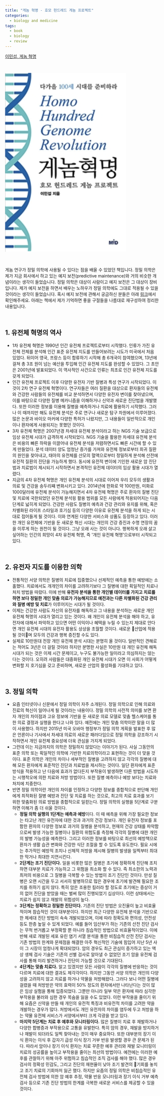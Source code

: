 ```yaml
---
title: "게놈 혁명 - 호모 헌드레드 게놈 프로젝트"
categories:
  - biology and medicine
tags:
  - book
  - biology
  - review
---
```


[이민섭, 게놈 혁명](https://book.naver.com/bookdb/book_detail.nhn?bid=13483690)

<br/>

![](/assets/images/book/genome-revolution.png)

<br/>

게놈 연구가 정밀 의학에 사용될 수 있다는 점을 배울 수 있었던 책입니다. 정밀 의학은 제가 지금 회사에서 하고 있는 예지 보전(predictive maintenance)와 거의 비슷한 개념이라는 생각이 들었습니다. 정밀 의학은 대상이 사람이고 예지 보전은 그 대상이 장비입니다. 제가 예지 보전을 하면서 배우는 노하우가 정밀 의학에도 그대로 적용될 수 있을 것이라는 생각이 들었습니다. 혹시 예지 보전에 관해서 궁금하신 분들은 아래 [링크](https://github.com/lifesailor/data-driven-predictive-maintenance)에서 확인해주세요. 아래는 책에서 제가 기억하면 좋을 구절들을 나름대로 재구성하여 정리한 내용입니다.

<br/>



## 1. 유전체 혁명의 역사

- 1차 유전체 혁명은 1990년 인간 유전체 프로젝트로부터 시작했다. 인류가 가진 유전체 전체를 분석해 인간 표준 유전체 지도를 만들어보려는 시도가 미국에서 처음 있었다. 뒤이어 영국, 프랑스 등이 합류하기 시작해 총 6개국이 참여했으며, 13년에 걸쳐 총  3조 원이 넘는 예산을 투입해 인간 유전체 지도를 완성할 수 있었다. 그 초안은 2001년에 발표되었다. 이 역사적인 사건으로 인류는 최초로 인간 유전체 지도를 갖게 되었다.
- 인간 유전체 프로젝트 이후 다양한 유전자 기반 질병과 특성 연구가 시작되었다. 이것이 2차 연구 유전체 혁명이다. 연구자들은 여러 질환을 대상으로 환자들의 유전체와 건강한 사람들의 유전체를 비교 분석하면서 다양한 유전자 변이를 찾아냈으며, 이를 바탕으로 다양한 질병 메카니즘을 이해하거나 신약과 새로운 진단법을 개발했다. 또한 이러한 정보를 이용해 질병을 예측하거나 치료에 활용하기 시작했다. 그러나 이 때까지만 해도 유전체 분석은 주로 연구나 새로운 탐구 차원에서 이루어졌다. 많은 논문과 바이오 마커에 다양한 특허가 나왔지만, 그 내용들이 일반적으로 개인이나 환자에게 사용되지는 못했던 것이다.
- 3차 유전체 혁명은 2007년경 차세대 유전체 분석이라고 하는 NGS 기술 보급으로 임상 유전체 시대가 급격하게 시작되었다. NGS 기술을 활용한 차세대 유전체 분석은 비용의 빠른 하락을 이끌어내 유전체 분석을 저렴하면서도 빠른 시간에 할 수 있게 만들었다. 분석 데이터 양도 엄청난 증가를 가져와 유전체 정보로부터 희귀 질환의 원인을 찾아내고, 태아의 유전체를 산모의 혈액으로부터 정밀하게 분석해 산전에 유전적 질환의 진단을 가능하게 했다. 동시에 유전적 변이에 기인한 새로운 암 진단법과 치료법이 제시되기 시작하면서 본격적인 유전체 데이터의 임상 활용 시대가 열렸다.
- 지금의 4차 유전체 혁명은 개인 유전체 분석의 시대로 이어져 우리 모두의 생활과 의료 및 건강을 송두리쨰 변화시키고 있다. 2014년에 한화로 약 100만원, 미화로 1000달러에 유전체 분석이 가능해지면서 4차 유전체 혁명은 주로 환자의 질병 진단 및 치료에 국한되었던 유전체 분석읭 활용 범위를 모든 사람에게 적용되어지는 다음 단계로 넓히게 되었다. 건강한 사람도 질병의 예측과 건강 관리와 유지를 위해, 혹은 차별화된 라이프 스타일과 호기심 등의 다양한 이유로 유전체 분석을 하게 되는 시대로 접어들게 될 것이다. 이와 연계된 다양한 서비스와 상품도 등장하고 있다. 이러한 개인 유전체에 기반을 둔 새로운 혁신 시대는 개인의 건강 증진과 수명 연장의 꿈을 이루게 하는 원천이 될 것이다. 그냥 오래 사는 것이 아니다. 행복하게 오래 살고 싶어하는 인간의 희망이 4차 유전체 혁명, 즉 '개인 유전체 혁명'으로부터 시작되고 있다.

<br/>

## 2. 유전자 지도를 이용한 의학

- 전통적인 서양 의학은 질병의 치료에 집중했으나 선제적인 예측을 통한 예방에는 소홀했다. 치료에서도 개개인의 차이를 고려하기보다 그 질병에 대한 획일적인 치료나 처치 방법을 따랐다. 이에 반해 **유전자 분석을 통한 개인별 데이터를 가지고 치료를 하면 보다 정밀한 개인 맞춤 의료가 가능해지므로 예전과는 다른 차별화된 건강 관리와 질병 예방 및 치료**가 이루어지는 시대가 될 것이다.
- 이제는 건강한 사람도 자신의 유전자를 해독하고 그 내용을 분석하는 새로운 개인 유전체 혁명의 시대가 열리고 있는 것이다. 왜 개인이 유전체 분석을 해야 하고, 유전자에 대해서 파악하고 있으면 어떤 이익이나 혜택을 누릴 수 있는지 제대로 안다면 개인 유전체 시대의 유전자 활용도 상상을 초월할 것이다. 새로운 산업에 적용될 것이며 모두의 건강과 행복 증진할 수도 있다.
- 실제로 10만원대 전장 개인 유전체 분석 시대는 분명히 올 것이다. 일반적인 견해로는 적어도 3년은 더 걸릴 것이라 하지만 분명한 사실은 10만원 대 개인 유전체 해독 시대가 되는 것은 이제 시간 문제이고, 누구도 불가능한 일이라고 의심하지는 않는다는 것이다. 오히려 사람들은 대중화된 개인 유전체 시대가 오면 이 사회가 어떻게 변화할 지 호기심을 갖고 준비하며, 새로운 산업의 활성화를 기대하고 있다.

<br/>

## 3. 정밀 의학

- 요즘 인터넷이나 신문에서 정밀 의학이 자주 소개된다. 정밀 의학으로 인해 의료와 진료의 혁신이 일어나게 될 것이라는 내용이다. 정밀 의학의 사전적 의미를 보면 환자 개인의 차이점과 고유 정보에 기반을 둔 새로운 의료 모델로 맞춤 헬스케어를 통한 의료 결정과 실행을 한다고 나와 있다. 예전에는 개인 맞춤 의학이란 말을 더 많이 사용했다. 하지만 2015년 미국 오바마 행정부가 정밀 의학 게획을 발표한 후 많은 언론이나 기사에서 차세대 의료의 새로운 패러다임으로 정밀 의학을 강조하기 시작하면서 개인 유전체 중요성에 더욱 관심을 가지게 되었다.
- 그런데 이는 지금까지의 의학은 정밀하지 않았다는 이야기가 된다. 사실 그동안의 표준 의학 또는 획일적인 의학에 기반한 치료의학이라고 표현하는 것이 더 맞을 것이다. 표준 의학은 개인의 차이나 세부적인 질병을 고려하지 않고 각각의 질병에 대해 모든 환자에게 표준적인 진단과 치료법을 제시하는 것이다. 일단 환자에게 표준 방식을 적용하고 난 다음에 효과가 없다든지 부작용이 발생하면 다른 방법을 시도하는 시행착오에 의한 치료와 처방 방법이다. 또한 질병 예측이나 예방 보다는 치료와 처치에 치중한다.
- 반면 정밀 의학이란 개인의 차이를 인정하고 다양한 정보를 종합적으로 판단해 개인에게 최적화된 질병 예방과 진단 및 치료를 하는 것으로, 최고의 치료 효과를 보기 위한 맞춤화된 의료 방법을 종합적으로 일컫는다. 정밀 의학의 실행을 5단계로 구분하면 이해가 좀 더 쉬울 것이다.
  - **정밀 의학 실행의 1단계는 예측과 예방**이다. 이 때 예측을 위해 가장 필요한 정보는 타고난 개인 유전자에 대한 것과 과거의 건강 정보다. 개인 유전자 정보를 포함한 환자의 다양한 정보로 과거의 질병을 분석하고, 현재의 건강 상태를 파악함으로써 발생 가능한 질병이나 질환의 위험도를 측정해 각각의 질병에 대한 개인의 발병 가능성을 예측한다. 그리고 이러한 정보를 바탕으로 최선의 예방책으로 환자가 생활 습관 변화와 건강한 식단 조절을 할 수 있도록 유도한다. 필요 시에는 추가적인 예방적 조치나 신체적 처방을 제시해 질병의 발생을 일찍부터 최대한 막거나 최대한 지연시킨다.
  - **2단계는 조기 진단이다.** 일을 비롯한 많은 질병은 초기에 정확하게 진단해 조치하면 대부분 치료가 가능하고 그 위험을 최소화 할 수 있다. 즉 최소한의 노력과 최저의 비용으로 그 질병을 극복할 수 있는 방법이 조기 진단인 것이다. 만성 질병은 오랜 시간을 두고 서서히 발병하므로 많은 경우에 초기에 발견해 필요한 조치를 취하기 쉽지 않다. 특히 암은 조용한 킬러라 할 정도로 초기에는 증상이 거의 없어 진단을 받았을 때는 벌써 많이 진행되었기 십상이다. 이런 상태에서는 치료가 쉽지 않고 재발의 위험성이 높다.
  - **3단계는 정확하고 정밀한 진단이다.** 기존의 진단 방법은 오진율이 높고 비효율적이며 참습적인 것이 대부분이다. 하지만 최근 다양한 유전체 분석을 기반으로 한 체세대 진단 방법이 속속 개발되었으며, 이에 따라 정확도와 편의성, 안전성 등도 한층 높일 수 있게 되었다. 예를 들어 임산부가 하는 기존의 산전 진단 검사는 무척 번거롭고 부정확할 뿐 아니라 침습적인 방법으로 비효율적이었다. 이에 반해 새로 개발된 세포 유린 염기 서열 분석을 통한 비침습적 산전 진단 검사는 기존 방법의 한계와 문제점을 해결한 아주 혁신적인 기술에 힘입어 지난 5년 사이 그 시장이 엄청나게 확대되었다. 암의 경우도 최근 관심이 증가하고 있는 액상 생체 검사 기술은 기존의 선별 검사로 알아낼 수 없었던 조기 암을 유전체 검사를 통해 미리 발견하거나 진단이 가능할 것으로 기대된다.
  - **4단계는 맞춤 치료다.** 알고 있겠지만 모든 사람이 각각의 질병에 반응하는 것이 다르며 치료에 대한 결과도 제각각이다. 하지만 그동안 서양 의학은 개인의 다양성을 고려하지 않고 치료를 하거나 약물을 처방해왔다. 그러다 보니 어떤 질병에 걸렸을 때 처방받은 약의 효력이 50% 정도의 환자에서만 나타난다는 것이 많은 임상 실험을 통해 입증되었다. 그뿐만 아니라 일부 약은 환자에 따라 심각한 부작용을 불러와 심한 경우 목숨을 잃을 수도 있었다. 이런 부작용을 줄이기 위해 요즘은 신약을 만들 때 개인의 유전적 특징과 비유전적 차이를 고려한 약을 개발하는 경우가 많다. 처방에서도 개인 유전자의 차이를 염두에 두고 처방을 하는 약물 유전체 서비스가 서양에서부터 크게 각광을 받고 있다.
  - **마지막 5단계는 치료 후 예후와 모니터링이다.** 많은 질병이 치료 후 재발하거나 다양한 합병증과 부작용으로 고통을 유발한다. 특히 암의 경우, 재발을 방지하거나 재발이 되더라도 일찍 찾아내는 것이 매우 중요하다. 또한 대부분의 장기 이식 환자는 이식 후 갑자기 급성 이식 장기 거부 반응 발생할 경우 큰 문제가 된다. 따라서 암이나 장기 이식 환자는 치료  꾸준한 예후 관리와 재발 모니터링이 치료의 성공률을 높이고 부작용을 줄이는 최선의 방법이다. 예전에는 이러한 예후를 관찰하기 위해 아주 위험하고 침습적인 조직 검사를 해야 했다. 많은 경우 검사의 정확성 민감도, 그리고 진단의 재현율이 낮아 조기 발견의 기회를 놓치고 조기 치료의 기회마저 잃곤 했다. 하지만 요즘의 정밀 의학은 비침습적인 유전체 검사 방법에 의한 암 예후 추정, 약물 반응 모니터링과 장기 이식 거부 예측 검사 등으로 기존 진단 방법의 한계를 극복한 새로운 서비스를 제공할 수 있을 것이다.